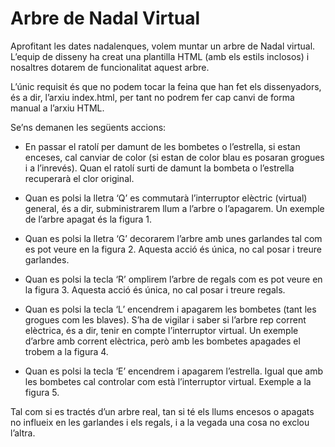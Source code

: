 # Arbre de Nadal Virtual

Aprofitant les dates nadalenques, volem muntar un arbre de Nadal virtual. L’equip de disseny ha creat una plantilla HTML (amb els estils inclosos) i nosaltres dotarem de funcionalitat aquest arbre.

L’únic requisit és que no podem tocar la feina que han fet els dissenyadors, és a dir, l’arxiu index.html, per tant no podrem fer cap canvi de forma manual a l’arxiu HTML.

Se’ns demanen les següents accions:

- En passar el ratolí per damunt de les bombetes o l’estrella, si estan enceses, cal canviar de color (si estan de color blau es posaran grogues i a l’inrevés). Quan el ratolí surti de damunt la bombeta o l’estrella recuperarà el clor original.

- Quan es polsi la lletra ‘Q’ es commutarà l’interruptor elèctric (virtual) general, és a dir, subministrarem llum a l’arbre o l’apagarem. Un exemple de l’arbre apagat és la figura 1.

- Quan es polsi la lletra ‘G’ decorarem l’arbre amb unes garlandes tal com es pot veure en la figura 2. Aquesta acció és única, no cal posar i treure garlandes.

- Quan es polsi la tecla ‘R’ omplirem l’arbre de regals com es pot veure en la figura 3. Aquesta acció és única, no cal posar i treure regals.

- Quan es polsi la tecla ‘L’ encendrem i apagarem les bombetes (tant les grogues com les blaves). S’ha de vigilar i saber si l’arbre rep corrent elèctrica, és a dir, tenir en compte l’interruptor virtual. Un exemple d’arbre amb corrent elèctrica, però amb les bombetes apagades el trobem a la figura 4.

- Quan es polsi la tecla ‘E’ encendrem i apagarem l’estrella. Igual que amb les bombetes cal controlar com està l’interruptor virtual. Exemple a la figura 5.

Tal com si es tractés d’un arbre real, tan si té els llums encesos o apagats no influeix en les garlandes i els regals, i a la vegada una cosa no exclou l’altra.